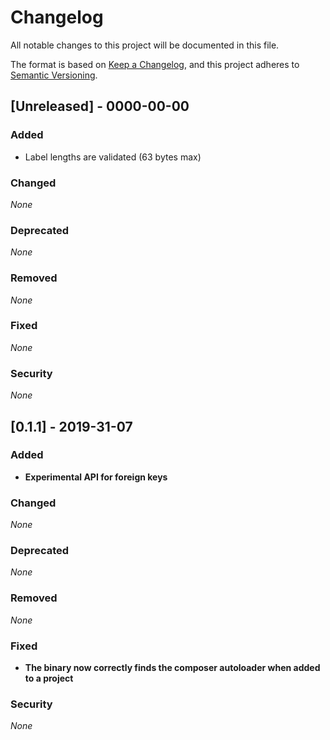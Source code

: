 # Changelog

All notable changes to this project will be documented in this file.

The format is based on [Keep a Changelog](https://keepachangelog.com/en/1.0.0/),
and this project adheres to [Semantic Versioning](https://semver.org/spec/v2.0.0.html).

## [Unreleased] - 0000-00-00

### Added

- Label lengths are validated (63 bytes max)

### Changed

*None*

### Deprecated

*None*

### Removed

*None*

### Fixed

*None*

### Security

*None*

## [0.1.1] - 2019-31-07

### Added

- **Experimental API for foreign keys**

### Changed

*None*

### Deprecated

*None*

### Removed

*None*

### Fixed

- **The binary now correctly finds the composer autoloader when added to a project**

### Security

*None*
